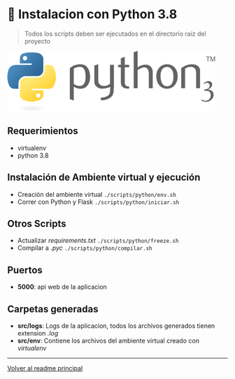 # :stars: Instalacion con Python 3.8

> Todos los scripts deben ser ejecutados en el directorio raíz del proyecto

![alt text](img/python.png)

## Requerimientos

* virtualenv
* python 3.8

## Instalación de Ambiente virtual y ejecución

* Creación del ambiente virtual `./scripts/python/env.sh`
* Correr con Python y Flask `./scripts/python/iniciar.sh`

## Otros Scripts

* Actualizar *requirements.txt* `./scripts/python/freeze.sh`
* Compilar a *.pyc* `./scripts/python/compilar.sh`


## Puertos

* **5000**: api web de la aplicacion

## Carpetas generadas

* **src/logs**: Logs de la aplicacion, todos los archivos generados tienen extension *.log*
* **src/env**: Contiene los archivos del ambiente virtual creado con *virtualenv*

---

[Volver al readme principal](../README.md)